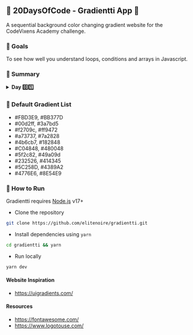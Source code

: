 ## 🌈 20DaysOfCode - Gradientti App 🌈

A sequential background color changing gradient website for the CodeVixens
Academy challenge.

### 🚀 Goals

To see how well you understand loops, conditions and arrays in Javascript.

### 🎯 Summary

<details>
<summary><b>Day 0️⃣1️⃣</b></summary>

-   Create a Github repository containing a suitable name for your task.
-   Create a one page website that changes its background gradient sequentially
    on clicking on the previous and next button. This means on clicking the next
    button, the background gradient should change to the next gradient in the
    default colors list; the reverse should happen on clicking the previous
    button.
-   The initial background gradient on viewing the page for the first time must be (#780206 and #061161).
-   A default list of background colors must be used. (Its referenced below)
-   Once the default colors are exhausted, the background should again change to
    the first gradient on the list.
-   Make use of Javascript ES6
-   The webpage must be a single page
-   Use fontawesome direction icons for the previous and next button
-   The previous button must be located at the far left of the page while the next button must be located at the far right hand side of the page.
-   Once the page is completed, push your changes to Github.
-   Deploy it on Github pages.

</details>

### 🎨 Default Gradient List

-   #FBD3E9, #BB377D
-   #00d2ff, #3a7bd5
-   #f2709c, #ff9472
-   #a73737, #7a2828
-   #4b6cb7, #182848
-   #C04848, #480048
-   #5f2c82, #49a09d
-   #232526, #414345
-   #5C258D, #4389A2
-   #4776E6, #8E54E9

### 🤖 How to Run

Gradientti requires [Node.js](https://nodejs.org/) v17+

-   Clone the repository

```sh
git clone https://github.com/elitenoire/gradientti.git
```

-   Install dependencies using `yarn`

```sh
cd gradientti && yarn
```

-   Run locally

```sh
yarn dev
```

#### Website Inspiration

-   https://uigradients.com/

#### Resources

-   https://fontawesome.com/
-   https://www.logotouse.com/

